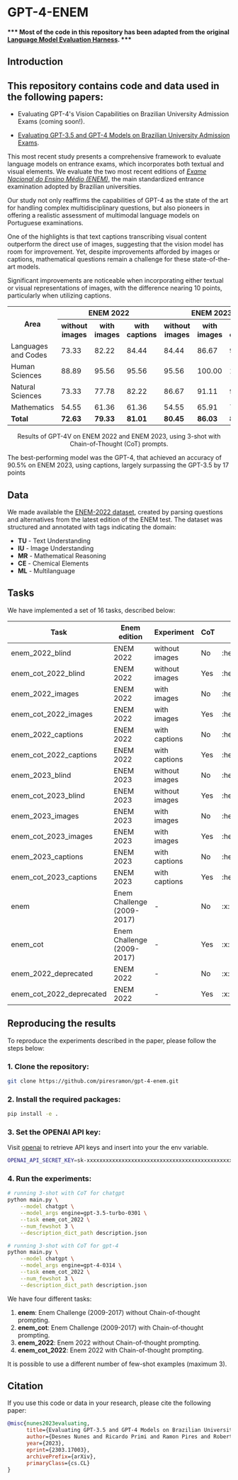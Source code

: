 # GPT-4-ENEM

**\*\*\* Most of the code in this repository has been adapted from the original 
[Language Model Evaluation Harness](https://github.com/EleutherAI/lm-evaluation-harness). \*\*\***

## Introduction

This repository contains code and data used in the following papers:
- 
- Evaluating GPT-4's Vision Capabilities on Brazilian University Admission Exams (coming soon!). 
<!-- (https://arxiv.org/abs/2303.17003). -->
- [Evaluating GPT-3.5 and GPT-4 Models on Brazilian University Admission Exams](https://arxiv.org/abs/2303.17003).

This most recent study presents a comprehensive framework to evaluate language models on entrance exams, which incorporates both textual and visual elements. We evaluate the two most recent editions of *[Exame Nacional do Ensino Médio (ENEM)](https://www.gov.br/inep/pt-br/areas-de-atuacao/avaliacao-e-exames-educacionais/enem)*, the main standardized entrance examination adopted by Brazilian universities.

Our study not only reaffirms the capabilities of GPT-4 as the state of the art for handling complex multidisciplinary questions, but also pioneers in offering a realistic assessment of multimodal language models on Portuguese examinations.

One of the highlights is that text captions transcribing visual content outperform the direct use of images, suggesting that the vision model has room for improvement. Yet, despite improvements afforded by images or captions, mathematical questions remain a challenge for these state-of-the-art models.

Significant improvements are noticeable when incorporating either textual or visual representations of images, with the difference nearing 10 points, particularly when utilizing captions.

<table>
  <tr>
    <th rowspan="2">Area</th>
    <th colspan="3" style="text-align: center;">ENEM 2022</th>
    <th colspan="3" style="text-align: center;">ENEM 2023</th>
  </tr>
  <tr>
    <th>without images</th>
    <th>with images</th>
    <th>with captions</th>
    <th>without images</th>
    <th>with images</th>
    <th>with captions</th>
  </tr>
  <tr>
    <td>Languages and Codes</td>
    <td>73.33</td>
    <td>82.22</td>
    <td>84.44</td>
    <td>84.44</td>
    <td>86.67</td>
    <td>91.11</td>
  </tr>
  <tr>
    <td>Human Sciences</td>
    <td>88.89</td>
    <td>95.56</td>
    <td>95.56</td>
    <td>95.56</td>
    <td>100.00</td>
    <td>100.00</td>
  </tr>
  <tr>
    <td>Natural Sciences</td>
    <td>73.33</td>
    <td>77.78</td>
    <td>82.22</td>
    <td>86.67</td>
    <td>91.11</td>
    <td>93.33</td>
  </tr>
  <tr>
    <td>Mathematics</td>
    <td>54.55</td>
    <td>61.36</td>
    <td>61.36</td>
    <td>54.55</td>
    <td>65.91</td>
    <td>75.00</td>
  </tr>
  <tr>
    <td style="font-weight: bold;">Total</td>
    <td style="font-weight: bold;">72.63</td>
    <td style="font-weight: bold;">79.33</td>
    <td style="font-weight: bold;">81.01</td>
    <td style="font-weight: bold;">80.45</td>
    <td style="font-weight: bold;">86.03</td>
    <td style="font-weight: bold;">89.94</td>
  </tr>
</table>

<p style="text-align: center;">Results of GPT-4V on ENEM 2022 and ENEM 2023, using 3-shot with Chain-of-Thought (CoT) prompts.</p>

The best-performing model was the GPT-4, that achieved an accuracy of 90.5% on ENEM 2023, using captions, largely surpassing the GPT-3.5 by 17 points


<!-- The study explores the capabilities of Language Models (LMs) in solving high-stakes multiple-choice tests, using the *[Exame Nacional do Ensino Médio (ENEM)](https://www.gov.br/inep/pt-br/areas-de-atuacao/avaliacao-e-exames-educacionais/enem)* as a case study. The ENEM is a multidisciplinary entrance examination widely adopted by Brazilian universities, which poses challenging tasks for LMs since its questions may span multiple fields of knowledge, requiring understanding of information from diverse domains.

The paper analyzes responses generated by GPT-3.5 and GPT-4 models for questions presented in the 2009-2017 exams, as well as for questions of the 2022 exam, which were made public after the training of the models completed. Furthermore, different prompt strategies were tested, including the use of Chain-of-Thought (CoT) prompts to generate explanations to answers.

On the 2022 edition, the best-performing model, GPT-4 with CoT, achieved an accuracy of 87%, largely surpassing GPT-3.5 by 11 points. -->

<!-- | Area                 | code-davinci-002   |          |          | gpt-3.5-turbo   |          |          | gpt-4          |          |          |
|----------------------|--------------------|--------------------|--------------------|-----------------|----------|----------|----------------|----------|----------|
|                      | zero-shot          | three-shot | three-shot with CoT | zero-shot | three-shot | three-shot with CoT | zero-shot | three-shot | three-shot with CoT |
| Languages and Codes  |        78.79       |   87.88   |   72.73   |      75.76      |   81.82   |   69.70   |      84.85     |   87.88   |   87.88   |
| Human Sciences       |        89.19       |   94.59   |   91.89   |      91.89      |   89.19   |   94.59   |      94.59     |   94.59   |   94.59   |
| Natural Sciences     |        69.23       |   61.54   |   53.85   |      73.08      |   84.62   |   65.38   |      84.62     |   76.92   |   88.46   |
| Mathematics          |        18.18       |   27.27   |   50.00   |      18.18      |   36.36   |   54.55   |      40.91     |   50.00   |   72.73   |
| **Total**            |      **68.64**     | **72.88** | **70.34** |    **69.49**    | **76.27** | **73.73** |    **79.66**   | **80.51** | **87.29** |

<p style="text-align: center;">Results on ENEM 2022. Questions that require image comprehension were removed.</p>
 
 We make available all explanations, targets and predictions generated for all experiments with the ENEM 2022 dataset in the [reports](reports/) folder. -->

## Data

<!-- We made available three datasets:

### ENEM 2022 (deprecated)  
- Support to Multimodal Models: :x:
- Texts: [[Link]](data/enem/2022.json)
- Images: :x:

The dataset is annotated with tags indicating the domain:
- **TU** - Text Understanding
- **IU** - Image Understanding
- **MR** - Mathematical Reasoning
- **CE** - Chemical Elements
- **ML** - Multilanguage

### ENEM 2022 [[Text]](data/enem/2022.json) [[Images]](data/enem/figures/2022)

- Support to Multimodal Models: :heavy_check_mark:
- Texts: [[Link]](data/enem/2022.json)
- Images: [[Link]](data/enem/figures/2022)

The dataset is annotated with tags indicating the domain:
- **TU** - Text Understanding
- ** -->

We made available the [ENEM-2022 dataset](data/enem/2022.json), created by parsing questions and alternatives from the latest edition of the ENEM test. The dataset was structured and annotated with tags indicating the domain:

- **TU** - Text Understanding
- **IU** - Image Understanding
- **MR** - Mathematical Reasoning
- **CE** - Chemical Elements
- **ML** - Multilanguage

## Tasks

We have implemented a set of 16 tasks, described below:

<table>
  <thead>
    <tr>
      <th>Task</th>
      <th>Enem edition</th>
      <th>Experiment</th>
      <th>CoT</th>
      <th>Use all the questions</th>
    </tr>
  </thead>
  <tbody>
    <tr>
      <td>enem_2022_blind</td>
      <td>ENEM 2022</td>
      <td>without images</td>
      <td>No</td>
      <td>:heavy_check_mark:</td>
    </tr>
    <tr>
      <td>enem_cot_2022_blind</td>
      <td>ENEM 2022</td>
      <td>without images</td>
      <td>Yes</td>
      <td>:heavy_check_mark:</td>
    </tr>
    <tr>
      <td>enem_2022_images</td>
      <td>ENEM 2022</td>
      <td>with images</td>
      <td>No</td>
      <td>:heavy_check_mark:</td>
    </tr>
    <tr>
      <td>enem_cot_2022_images</td>
      <td>ENEM 2022</td>
      <td>with images</td>
      <td>Yes</td>
      <td>:heavy_check_mark:</td>
    </tr>
    <tr>
      <td>enem_2022_captions</td>
      <td>ENEM 2022</td>
      <td>with captions</td>
      <td>No</td>
      <td>:heavy_check_mark:</td>
    </tr>
    <tr>
      <td>enem_cot_2022_captions</td>
      <td>ENEM 2022</td>
      <td>with captions</td>
      <td>Yes</td>
      <td>:heavy_check_mark:</td>
    </tr>
    <tr>
      <td>enem_2023_blind</td>
      <td>ENEM 2023</td>
      <td>without images</td>
      <td>No</td>
      <td>:heavy_check_mark:</td>
    </tr>
    <tr>
      <td>enem_cot_2023_blind</td>
      <td>ENEM 2023</td>
      <td>without images</td>
      <td>Yes</td>
      <td>:heavy_check_mark:</td>
    </tr>
    <tr>
      <td>enem_2023_images</td>
      <td>ENEM 2023</td>
      <td>with images</td>
      <td>No</td>
      <td>:heavy_check_mark:</td>
    </tr>
    <tr>
      <td>enem_cot_2023_images</td>
      <td>ENEM 2023</td>
      <td>with images</td>
      <td>Yes</td>
      <td>:heavy_check_mark:</td>
    </tr>
    <tr>
      <td>enem_2023_captions</td>
      <td>ENEM 2023</td>
      <td>with captions</td>
      <td>No</td>
      <td>:heavy_check_mark:</td>
    </tr>
    <tr>
      <td>enem_cot_2023_captions</td>
      <td>ENEM 2023</td>
      <td>with captions</td>
      <td>Yes</td>
      <td>:heavy_check_mark:</td>
    </tr>
    <tr>
      <td>enem</td>
      <td>Enem Challenge (2009-2017)</td>
      <td>-</td>
      <td>No</td>
      <td>:x:</td>
    </tr>
    <tr>
      <td>enem_cot</td>
      <td>Enem Challenge (2009-2017)</td>
      <td>-</td>
      <td>Yes</td>
      <td>:x:</td>
    </tr>
    <tr>
      <td>enem_2022_deprecated</td>
      <td>ENEM 2022</td>
      <td>-</td>
      <td>No</td>
      <td>:x:</td>
    </tr>
    <tr>
      <td>enem_cot_2022_deprecated</td>
      <td>ENEM 2022</td>
      <td>-</td>
      <td>Yes</td>
      <td>:x:</td>
    </tr>
  </tbody>
</table>


<!-- 1. **enem_2022_blind**: ENEM 2022 without images and without CoT prompting.
2. **enem_cot_2022_blind**: ENEM 2022 without images and with CoT prompting.
3. **enem_2022_images**: ENEM 2022 with images and without CoT prompting.
4. **enem_cot_2022_images**: ENEM 2022 with images and with CoT prompting.
5. **enem_2022_captions**: ENEM 2022 with captions and without CoT prompting.
6. **enem_cot_2022_captions**: ENEM 2022 with captions and with CoT prompting.
7. **enem_2023_blind**: ENEM 2023 without images and without CoT prompting.
8. **enem_cot_2023_blind**: ENEM 2023 without images and with CoT prompting.
9. **enem_2023_images**: ENEM 2023 with images and without CoT prompting.
10. **enem_cot_2023_images**: ENEM 2023 with images and with CoT prompting.
11. **enem_2023_captions**: ENEM 2023 with captions and without CoT prompting.
12. **enem_cot_2023_captions**: ENEM 2023 with captions and with CoT prompting.
13. **enem**: Enem Challenge (2009-2017) without CoT prompting (deprecated).
14. **enem_cot**: Enem Challenge (2009-2017) with CoT prompting (deprecated).
15. **enem_2022_deprecated**: Enem 2022 without CoT prompting (deprecated).
16. **enem_cot_2022_deprecated**: Enem 2022 with CoT prompting (deprecated). -->

## Reproducing the results
To reproduce the experiments described in the paper, please follow the steps below:

### 1. Clone the repository:
```bash
git clone https://github.com/piresramon/gpt-4-enem.git
```

### 2. Install the required packages:
```bash
pip install -e .
```
### 3. Set the OPENAI API key:
Visit [openai](https://help.openai.com/en/articles/4936850-where-do-i-find-my-secret-api-key) to retrieve API keys and insert into your the env variable.
```bash
OPENAI_API_SECRET_KEY=sk-xxxxxxxxxxxxxxxxxxxxxxxxxxxxxxxxxxxxxxxxxxxxxxxx
```
### 4. Run the experiments:
```bash
# running 3-shot with CoT for chatgpt
python main.py \
    --model chatgpt \
    --model_args engine=gpt-3.5-turbo-0301 \
    --task enem_cot_2022 \
    --num_fewshot 3 \
    --description_dict_path description.json

# running 3-shot with CoT for gpt-4
python main.py \
    --model chatgpt \
    --model_args engine=gpt-4-0314 \
    --task enem_cot_2022 \
    --num_fewshot 3 \
    --description_dict_path description.json
```
<!-- python main.py --model chatgpt --model_args engine=gpt-4-1106-preview --tasks enem_cot_2023 --description_dict_path description.json --num_fewshot 3 --conversation_template chatgpt -->

We have four different tasks:
1. **enem**: Enem Challenge (2009-2017) without Chain-of-thought prompting.
2. **enem_cot**: Enem Challenge (2009-2017) with Chain-of-thought prompting.
3. **enem_2022**: Enem 2022 without Chain-of-thought prompting.
4. **enem_cot_2022**: Enem 2022 with Chain-of-thought prompting.

It is possible to use a different number of few-shot examples (maximum 3).

## Citation
If you use this code or data in your research, please cite the following paper:

```bibtex
@misc{nunes2023evaluating,
      title={Evaluating GPT-3.5 and GPT-4 Models on Brazilian University Admission Exams}, 
      author={Desnes Nunes and Ricardo Primi and Ramon Pires and Roberto Lotufo and Rodrigo Nogueira},
      year={2023},
      eprint={2303.17003},
      archivePrefix={arXiv},
      primaryClass={cs.CL}
}
```

<!-- ## Contact
If you have any questions or comments, please feel free to contact us at pires.ramon@gmail.com. -->